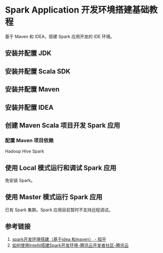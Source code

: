 # Spark Application 开发环境搭建基础教程

基于 Maven 和 IDEA，搭建 Spark 应用开发的 IDE 环境。

## 安装并配置 JDK


## 安装并配置 Scala SDK


## 安装并配置 Maven


## 安装并配置 IDEA


## 创建 Maven Scala 项目开发 Spark 应用


### 配置 Maven 项目依赖

Hadoop
Hive
Spark

## 使用 Local 模式运行和调试 Spark 应用

免安装 Spark。

## 使用 Master 模式运行 Spark 应用

已有 Spark 集群。Spark 应用目前暂时不支持远程调试。

## 参考链接
1. [spark开发环境搭建（基于idea 和maven） - 知乎](https://zhuanlan.zhihu.com/p/55450219)
2. [如何使用Intellij搭建Spark开发环境-腾讯云开发者社区-腾讯云](https://cloud.tencent.com/developer/article/1078026)